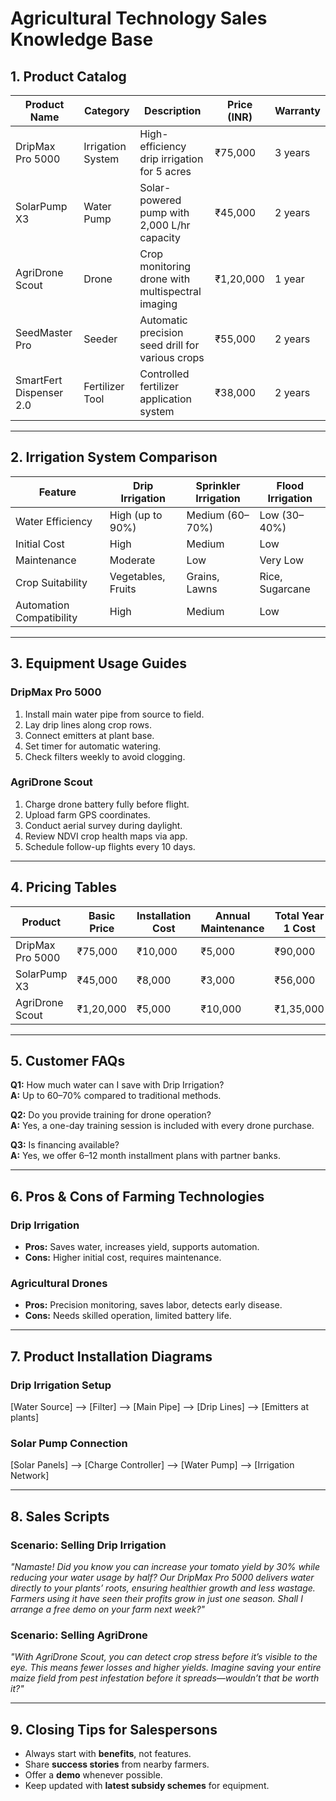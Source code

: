 # Agricultural Technology Sales Knowledge Base

## 1. Product Catalog

| Product Name               | Category          | Description                                          | Price (INR) | Warranty |
| -------------------------- | ----------------- | ---------------------------------------------------- | ----------- | -------- |
| DripMax Pro 5000           | Irrigation System | High-efficiency drip irrigation for 5 acres          | ₹75,000     | 3 years  |
| SolarPump X3               | Water Pump        | Solar-powered pump with 2,000 L/hr capacity          | ₹45,000     | 2 years  |
| AgriDrone Scout            | Drone             | Crop monitoring drone with multispectral imaging     | ₹1,20,000   | 1 year   |
| SeedMaster Pro             | Seeder            | Automatic precision seed drill for various crops     | ₹55,000     | 2 years  |
| SmartFert Dispenser 2.0    | Fertilizer Tool   | Controlled fertilizer application system             | ₹38,000     | 2 years  |

---

## 2. Irrigation System Comparison

| Feature                 | Drip Irrigation        | Sprinkler Irrigation   | Flood Irrigation       |
| ----------------------- | ---------------------- | ---------------------- | ---------------------- |
| Water Efficiency        | High (up to 90%)       | Medium (60–70%)        | Low (30–40%)           |
| Initial Cost            | High                   | Medium                 | Low                    |
| Maintenance             | Moderate               | Low                    | Very Low               |
| Crop Suitability        | Vegetables, Fruits     | Grains, Lawns          | Rice, Sugarcane        |
| Automation Compatibility| High                   | Medium                 | Low                    |

---

## 3. Equipment Usage Guides

### **DripMax Pro 5000**
1. Install main water pipe from source to field.
2. Lay drip lines along crop rows.
3. Connect emitters at plant base.
4. Set timer for automatic watering.
5. Check filters weekly to avoid clogging.

### **AgriDrone Scout**
1. Charge drone battery fully before flight.
2. Upload farm GPS coordinates.
3. Conduct aerial survey during daylight.
4. Review NDVI crop health maps via app.
5. Schedule follow-up flights every 10 days.

---

## 4. Pricing Tables

| Product                  | Basic Price | Installation Cost | Annual Maintenance | Total Year 1 Cost |
| ------------------------ | ----------- | ----------------- | ------------------ | ----------------- |
| DripMax Pro 5000         | ₹75,000     | ₹10,000           | ₹5,000             | ₹90,000           |
| SolarPump X3             | ₹45,000     | ₹8,000            | ₹3,000             | ₹56,000           |
| AgriDrone Scout          | ₹1,20,000   | ₹5,000            | ₹10,000            | ₹1,35,000         |

---

## 5. Customer FAQs

**Q1:** How much water can I save with Drip Irrigation?  
**A:** Up to 60–70% compared to traditional methods.

**Q2:** Do you provide training for drone operation?  
**A:** Yes, a one-day training session is included with every drone purchase.

**Q3:** Is financing available?  
**A:** Yes, we offer 6–12 month installment plans with partner banks.

---

## 6. Pros & Cons of Farming Technologies

### Drip Irrigation
- **Pros:** Saves water, increases yield, supports automation.
- **Cons:** Higher initial cost, requires maintenance.

### Agricultural Drones
- **Pros:** Precision monitoring, saves labor, detects early disease.
- **Cons:** Needs skilled operation, limited battery life.

---

## 7. Product Installation Diagrams

### Drip Irrigation Setup
[Water Source] --> [Filter] --> [Main Pipe] --> [Drip Lines] --> [Emitters at plants]
### Solar Pump Connection
[Solar Panels] --> [Charge Controller] --> [Water Pump] --> [Irrigation Network]

---

## 8. Sales Scripts

### **Scenario: Selling Drip Irrigation**
_"Namaste! Did you know you can increase your tomato yield by 30% while reducing your water usage by half? Our DripMax Pro 5000 delivers water directly to your plants’ roots, ensuring healthier growth and less wastage. Farmers using it have seen their profits grow in just one season. Shall I arrange a free demo on your farm next week?"_

### **Scenario: Selling AgriDrone**
_"With AgriDrone Scout, you can detect crop stress before it’s visible to the eye. This means fewer losses and higher yields. Imagine saving your entire maize field from pest infestation before it spreads—wouldn’t that be worth it?"_

---

## 9. Closing Tips for Salespersons
- Always start with **benefits**, not features.
- Share **success stories** from nearby farmers.
- Offer a **demo** whenever possible.
- Keep updated with **latest subsidy schemes** for equipment.
